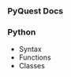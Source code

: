 ### PyQuest Docs

### Python
- <a onclick="app.helpPageDisplay('python/syntax')">Syntax</a>
- <a onclick="app.helpPageDisplay('python/functions')">Functions</a>
- <a onclick="app.helpPageDisplay('python/classes')">Classes</a>
